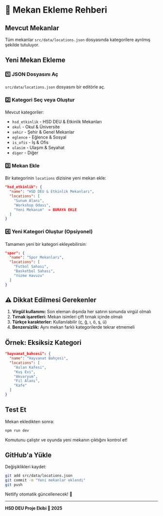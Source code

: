 # 📍 Mekan Ekleme Rehberi

## Mevcut Mekanlar

Tüm mekanlar `src/data/locations.json` dosyasında kategorilere ayrılmış şekilde tutuluyor.

## Yeni Mekan Ekleme

### 1️⃣ JSON Dosyasını Aç

`src/data/locations.json` dosyasını bir editörle aç.

### 2️⃣ Kategori Seç veya Oluştur

Mevcut kategoriler:
- `hsd_etkinlik` - HSD DEU & Etkinlik Mekanları
- `okul` - Okul & Üniversite
- `sehir` - Şehir & Genel Mekanlar
- `eglence` - Eğlence & Sosyal
- `is_ofis` - İş & Ofis
- `ulasim` - Ulaşım & Seyahat
- `diger` - Diğer

### 3️⃣ Mekan Ekle

Bir kategorinin `locations` dizisine yeni mekan ekle:

```json
"hsd_etkinlik": {
  "name": "HSD DEU & Etkinlik Mekanları",
  "locations": [
    "Sunum Alanı",
    "Workshop Odası",
    "Yeni Mekanım"  ← BURAYA EKLE
  ]
}
```

### 4️⃣ Yeni Kategori Oluştur (Opsiyonel)

Tamamen yeni bir kategori ekleyebilirsin:

```json
"spor": {
  "name": "Spor Mekanları",
  "locations": [
    "Futbol Sahası",
    "Basketbol Sahası",
    "Yüzme Havuzu"
  ]
}
```

## ⚠️ Dikkat Edilmesi Gerekenler

1. **Virgül kullanımı:** Son eleman dışında her satırın sonunda virgül olmalı
2. **Tırnak işaretleri:** Mekan isimleri çift tırnak içinde olmalı
3. **Türkçe karakterler:** Kullanılabilir (ç, ğ, ı, ö, ş, ü)
4. **Benzersizlik:** Aynı mekan farklı kategorilerde tekrar etmemeli

## Örnek: Eksiksiz Kategori

```json
"hayvanat_bahcesi": {
  "name": "Hayvanat Bahçesi",
  "locations": [
    "Aslan Kafesi",
    "Kuş Evi",
    "Akvaryum",
    "Fil Alanı",
    "Kafe"
  ]
}
```

## Test Et

Mekan ekledikten sonra:

```bash
npm run dev
```

Komutunu çalıştır ve oyunda yeni mekanın çıktığını kontrol et!

## GitHub'a Yükle

Değişiklikleri kaydet:

```bash
git add src/data/locations.json
git commit -m "Yeni mekanlar eklendi"
git push
```

Netlify otomatik güncellenecek! 🚀

---

**HSD DEU Proje Ekibi 💜 2025**
